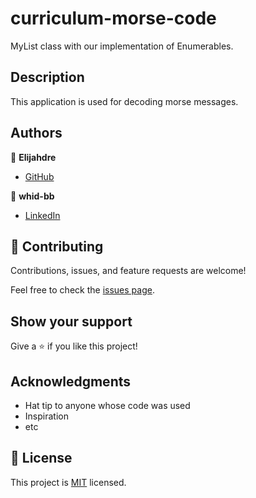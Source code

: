 # curriculum-morse-code

MyList class with our implementation of Enumerables.

## Description

This application is used for decoding morse messages.

## Authors

👤 **Elijahdre**

- [GitHub](https://github.com/Elijahdre)

👤 **whid-bb**

- [LinkedIn](https://www.linkedin.com/in/kazmierczakbartosz/)

## 🤝 Contributing

Contributions, issues, and feature requests are welcome!

Feel free to check the [issues page](../../issues/).

## Show your support

Give a ⭐️ if you like this project!

## Acknowledgments

- Hat tip to anyone whose code was used
- Inspiration
- etc

## 📝 License

This project is [MIT](./MIT.md) licensed.
